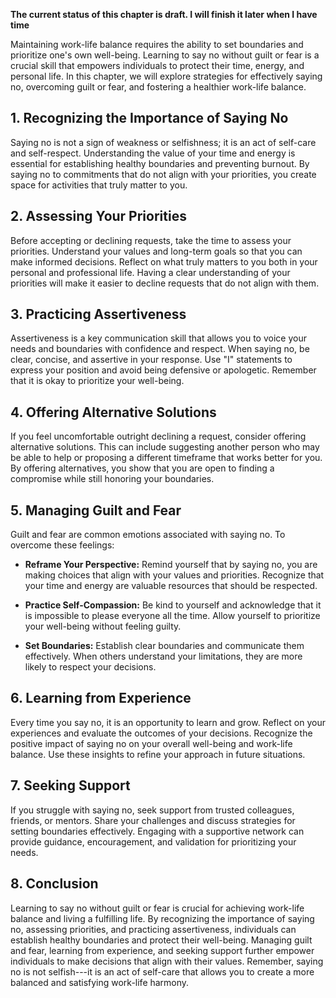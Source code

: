**The current status of this chapter is draft. I will finish it later when I have time**

Maintaining work-life balance requires the ability to set boundaries and prioritize one's own well-being. Learning to say no without guilt or fear is a crucial skill that empowers individuals to protect their time, energy, and personal life. In this chapter, we will explore strategies for effectively saying no, overcoming guilt or fear, and fostering a healthier work-life balance.

**1. Recognizing the Importance of Saying No**
----------------------------------------------

Saying no is not a sign of weakness or selfishness; it is an act of self-care and self-respect. Understanding the value of your time and energy is essential for establishing healthy boundaries and preventing burnout. By saying no to commitments that do not align with your priorities, you create space for activities that truly matter to you.

**2. Assessing Your Priorities**
--------------------------------

Before accepting or declining requests, take the time to assess your priorities. Understand your values and long-term goals so that you can make informed decisions. Reflect on what truly matters to you both in your personal and professional life. Having a clear understanding of your priorities will make it easier to decline requests that do not align with them.

**3. Practicing Assertiveness**
-------------------------------

Assertiveness is a key communication skill that allows you to voice your needs and boundaries with confidence and respect. When saying no, be clear, concise, and assertive in your response. Use "I" statements to express your position and avoid being defensive or apologetic. Remember that it is okay to prioritize your well-being.

**4. Offering Alternative Solutions**
-------------------------------------

If you feel uncomfortable outright declining a request, consider offering alternative solutions. This can include suggesting another person who may be able to help or proposing a different timeframe that works better for you. By offering alternatives, you show that you are open to finding a compromise while still honoring your boundaries.

**5. Managing Guilt and Fear**
------------------------------

Guilt and fear are common emotions associated with saying no. To overcome these feelings:

* **Reframe Your Perspective:** Remind yourself that by saying no, you are making choices that align with your values and priorities. Recognize that your time and energy are valuable resources that should be respected.

* **Practice Self-Compassion:** Be kind to yourself and acknowledge that it is impossible to please everyone all the time. Allow yourself to prioritize your well-being without feeling guilty.

* **Set Boundaries:** Establish clear boundaries and communicate them effectively. When others understand your limitations, they are more likely to respect your decisions.

**6. Learning from Experience**
-------------------------------

Every time you say no, it is an opportunity to learn and grow. Reflect on your experiences and evaluate the outcomes of your decisions. Recognize the positive impact of saying no on your overall well-being and work-life balance. Use these insights to refine your approach in future situations.

**7. Seeking Support**
----------------------

If you struggle with saying no, seek support from trusted colleagues, friends, or mentors. Share your challenges and discuss strategies for setting boundaries effectively. Engaging with a supportive network can provide guidance, encouragement, and validation for prioritizing your needs.

**8. Conclusion**
-----------------

Learning to say no without guilt or fear is crucial for achieving work-life balance and living a fulfilling life. By recognizing the importance of saying no, assessing priorities, and practicing assertiveness, individuals can establish healthy boundaries and protect their well-being. Managing guilt and fear, learning from experience, and seeking support further empower individuals to make decisions that align with their values. Remember, saying no is not selfish---it is an act of self-care that allows you to create a more balanced and satisfying work-life harmony.
